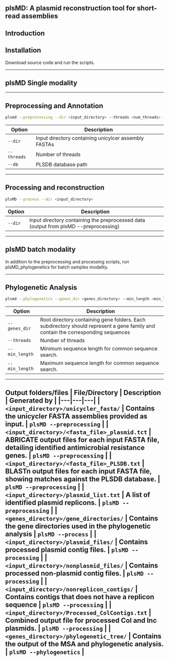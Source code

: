 plsMD: A plasmid reconstruction tool for short-read assemblies
-----
Introduction
------------
Installation
-----------

Download source code and run the scripts.

------------
plsMD Single modality
-----------
--------
Preprocessing and Annotation
------
```bash
plsmd --preprocessing --dir <input_directory> --threads <num_threads> --db <plsdb_path>
```
| Option | Description | 
|---|---|
| `--dir` | Input directory containing unicylcer assembly FASTAs | 
| `--threads` | Number of threads | 
| `--db` | PLSDB database path | 
------
Processing and reconstruction
----
```bash
plsMD --process --dir <input_directory>
```
| Option | Description | 
|---|---|
| `--dir` | Input directory containing the preprocessed data (output from plsMD --preprocessing) | 
-------
plsMD batch modality
------
In addition to the preprocessing and processing scripts, run plsMD_phylogenetics for batch samples modality.

------
Phylogenetic Analysis
------
```bash
plsmd --phylogenetics --genes_dir <genes_directory> --min_length <min_length> --max_length <max_length> --threads <threads>
```
| Option | Description | 
|---|---|
| `--genes_dir` |Root directory containing gene folders. Each subdirectory should represent a gene family and contain the corresponding sequences | 
| `--threads` | Number of threads | 
| `--min_length` | Minimum sequence length for common sequence search. |
| `--min_length` | Maximum sequence length for common sequence search. |
---------
Output folders/files
| File/Directory | Description | Generated by |
|---|---|---|
| `<input_directory>/unicycler_fasta/` | Contains the unicycler  FASTA assemblies provided as input. | `plsMD --preprocessing` |
| `<input_directory>/<fasta_file>_plasmid.tct` | ABRICATE output files for each input FASTA file, detailing identified antimicrobial resistance genes. | `plsMD --preprocessing` |
| `<input_directory>/<fasta_file>_PLSDB.txt` | BLASTn output files for each input FASTA file, showing matches against the PLSDB database. | `plsMD --preprocessing` |
| `<input_directory>/plasmid_list.txt` | A list of identified plasmid replicons. | `plsMD --preprocessing` |
| `<genes_directory>/gene_directories/` | Contains the gene directories used in the phylogenetic analysis | `plsMD --process` |
| `<input_directory>/plasmid_files/` | Contains processed plasmid contig files. | `plsMD --processing` |
| `<input_directory>/nonplasmid_files/` | Contains processed non-plasmid contig files. | `plsMD --processing` |
| `<input_directory>/nonreplicon_contigs/` | Contains contigs that does not have a  replicon sequence | `plsMD --processing` |
| `<input_directory>/Processed_ColContigs.txt` | Combined output file for processed Col and Inc plasmids. | `plsMD --processing` |
| `<genes_directory>/phylogenetic_tree/` | Contains the output of the MSA and phylogenetic analysis. | `plsMD --phylogenetics` |
----------
